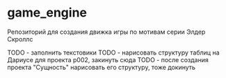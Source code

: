 # game_engine
Репозиторий для создания движка игры по мотивам серии Элдер Скроллс


TODO - заполнить текстовики
TODO - нарисовать структуру таблиц на Дариусе для проекта p002, закинуть сюда
TODO - после создания проекта "Сущность" нарисовать его структуру, тоже докинуть

